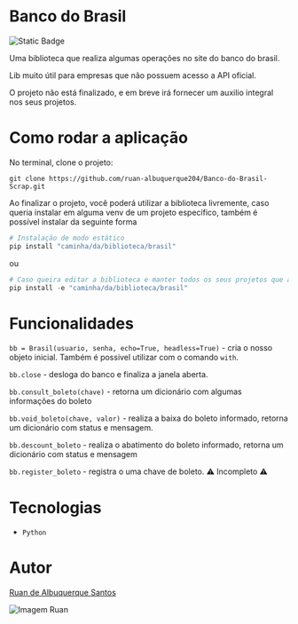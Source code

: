 # Banco do Brasil

![Static Badge](https://img.shields.io/badge/status-em_progresso-blue)

Uma biblioteca que realiza algumas operações no site do banco do brasil.

Lib muito útil para empresas que não possuem acesso a API oficial.

O projeto não está finalizado, e em breve irá fornecer um auxilio integral nos seus projetos.

# Como rodar a aplicação

No terminal, clone o projeto:
```
git clone https://github.com/ruan-albuquerque204/Banco-do-Brasil-Scrap.git
```

Ao finalizar o projeto, você poderá utilizar a biblioteca livremente, caso queria instalar em alguma venv de um projeto específico, também é possível instalar da seguinte forma

```py
# Instalação de modo estático
pip install "caminha/da/biblioteca/brasil"
```
ou
```py
# Caso queira editar a biblioteca e manter todos os seus projetos que a utilizam atualizados.
pip install -e "caminha/da/biblioteca/brasil"
```

# Funcionalidades

`bb = Brasil(usuario, senha, echo=True, headless=True)` - cria o nosso objeto inicial. Também é possivel utilizar com o comando `with`.

`bb.close` - desloga do banco e finaliza a janela aberta.

`bb.consult_boleto(chave)` - retorna um dicionário com algumas informações do boleto

`bb.void_boleto(chave, valor)` - realiza a baixa do boleto informado, retorna um dicionário com status e mensagem.

`bb.descount_boleto` - realiza o abatimento do boleto informado, retorna um dicionário com status e mensagem

`bb.register_boleto` - registra o uma chave de boleto. ⚠ Incompleto ⚠



# Tecnologias
- `Python`

# Autor
[Ruan de Albuquerque Santos](https://github.com/ruan-albuquerque204)

![Imagem Ruan](https://avatars.githubusercontent.com/u/119131595?v=4)